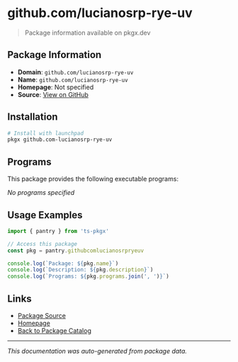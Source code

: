 # github.com/lucianosrp-rye-uv

> Package information available on pkgx.dev

## Package Information

- **Domain**: `github.com/lucianosrp-rye-uv`
- **Name**: `github.com/lucianosrp-rye-uv`
- **Homepage**: Not specified
- **Source**: [View on GitHub](https://github.com/pkgxdev/pantry/tree/main/projects/github.com/lucianosrp-rye-uv/package.yml)

## Installation

```bash
# Install with launchpad
pkgx github.com-lucianosrp-rye-uv
```

## Programs

This package provides the following executable programs:

*No programs specified*

## Usage Examples

```typescript
import { pantry } from 'ts-pkgx'

// Access this package
const pkg = pantry.githubcomlucianosrpryeuv

console.log(`Package: ${pkg.name}`)
console.log(`Description: ${pkg.description}`)
console.log(`Programs: ${pkg.programs.join(', ')}`)
```

## Links

- [Package Source](https://github.com/pkgxdev/pantry/tree/main/projects/github.com/lucianosrp-rye-uv/package.yml)
- [Homepage](#)
- [Back to Package Catalog](../package-catalog.md)

---

*This documentation was auto-generated from package data.*
